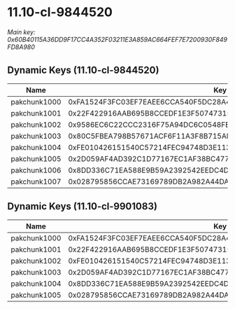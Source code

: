 # 11.10-cl-9844520

###### *Main key: 0x60B40115A36DD9F17CC4A352F03211E3A859AC664FEF7E7200930F849FD8A980*

## Dynamic Keys (11.10-cl-9844520)

| Name         | Key                                                                |
|--------------|--------------------------------------------------------------------|
| pakchunk1000 | 0xFA1524F3FC03EF7EAEE6CCA540F5DC28A444A28E6F48F6963C6FB7C714F99C53 |
| pakchunk1001 | 0x22F422916AAB695B8CCEDF1E3F50747315B90DC6A2BFB9E3A3640715F645998F |
| pakchunk1002 | 0x9586EC6C22CCC2316F75A94DC6C0548FE3D98899ADA1AFF0725CF6B00390C6E3 |
| pakchunk1003 | 0x80C5FBEA798B57671ACF6F11A3F8B715AB42538B5D8B58C780948F6DD9CB4D47 |
| pakchunk1004 | 0xFE010426151540C57214FEC94748D3E1133DF568FB867229D998AD0157700187 |
| pakchunk1005 | 0x2D059AF4AD392C1D77167EC1AF38BC477BEC31198570DC896A801C9811593638 |
| pakchunk1006 | 0x8DD336C71EA588E9B59A2392542EEDC4D8FA1EF585EFFCC2AB8CF1318158C6E8 |
| pakchunk1007 | 0x028795856CCAE73169789DB2A982A44DA470E2FA3DD7ADBF12E8A962F0BE8F10 |

## Dynamic Keys (11.10-cl-9901083)

| Name         | Key                                                                |
|--------------|--------------------------------------------------------------------|
| pakchunk1000 | 0xFA1524F3FC03EF7EAEE6CCA540F5DC28A444A28E6F48F6963C6FB7C714F99C53 |
| pakchunk1001 | 0x22F422916AAB695B8CCEDF1E3F50747315B90DC6A2BFB9E3A3640715F645998F |
| pakchunk1002 | 0xFE010426151540C57214FEC94748D3E1133DF568FB867229D998AD0157700187 |
| pakchunk1003 | 0x2D059AF4AD392C1D77167EC1AF38BC477BEC31198570DC896A801C9811593638 |
| pakchunk1004 | 0x8DD336C71EA588E9B59A2392542EEDC4D8FA1EF585EFFCC2AB8CF1318158C6E8 |
| pakchunk1005 | 0x028795856CCAE73169789DB2A982A44DA470E2FA3DD7ADBF12E8A962F0BE8F10 |